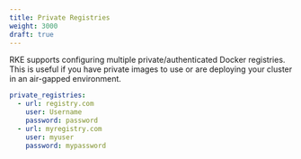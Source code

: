 ```yaml
---
title: Private Registries
weight: 3000
draft: true
---
```

RKE supports configuring multiple private/authenticated Docker registries. This is useful if you have private images to use or are deploying your cluster in an air-gapped environment.
```yaml
private_registries:
  - url: registry.com
    user: Username
    password: password
  - url: myregistry.com
    user: myuser
    password: mypassword
```
